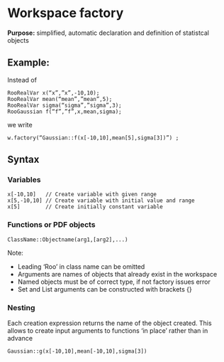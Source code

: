 # Workspace factory


**Purpose:**
simplified, automatic declaration and definition of statistcal objects

## Example:

Instead of

~~~~
RooRealVar x(“x”,”x”,-10,10);
RooRealVar mean(“mean”,”mean”,5);
RooRealVar sigma(“sigma”,”sigma”,3);
RooGaussian f(“f”,”f”,x,mean,sigma);
~~~~
we write

~~~~
w.factory(“Gaussian::f(x[-10,10],mean[5],sigma[3])”) ;
~~~~


## Syntax

### Variables


~~~~
x[-10,10]   // Create variable with given range
x[5,-10,10] // Create variable with initial value and range
x[5]        // Create initially constant variable
~~~~

### Functions or PDF objects

~~~~
ClassName::Objectname(arg1,[arg2],...)
~~~~


Note:
- Leading ‘Roo’ in class name can be omitted
- Arguments are names of objects that already exist in the workspace
- Named objects must be of correct type, if not factory issues error
- Set and List arguments can be constructed with brackets {}


### Nesting

Each creation expression returns the name of the object created.
This allows to create input arguments to functions ‘in place’ rather than in advance

~~~~
Gaussian::g(x[-10,10],mean[-10,10],sigma[3])
~~~~
